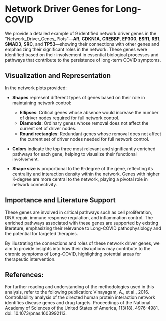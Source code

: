 # Network Driver Genes for Long-COVID

We provide a detailed example of 9 identified network driver genes in the "Network_Driver_Genes_Plots"—**AR**, **CDKN1A**, **CREBBP**, **EP300**, **ESR1**, **RB1**, **SMAD3**, **SRC**, and **TP53**—showing their connections with other genes and emphasizing their significant roles in the network. These genes were identified based on their involvement in essential biological processes and pathways that contribute to the persistence of long-term COVID symptoms.

## Visualization and Representation

In the network plots provided:

- **Shapes** represent different types of genes based on their role in maintaining network control:
  - **Ellipses**: Critical genes whose absence would increase the number of driver nodes required for full network control.
  - **Diamonds**: Ordinary genes whose removal does not affect the current set of driver nodes.
  - **Round rectangles**: Redundant genes whose removal does not affect the current set of driver nodes needed for full network control.
  
- **Colors** indicate the top three most relevant and significantly enriched pathways for each gene, helping to visualize their functional involvement.

- **Shape size** is proportional to the K-degree of the gene, reflecting its centrality and interaction density within the network. Genes with higher K-degree are more central to the network, playing a pivotal role in network connectivity.

## Importance and Literature Support

These genes are involved in critical pathways such as cell proliferation, DNA repair, immune response regulation, and inflammation control. The enriched pathways associated with these genes are supported by existing literature, emphasizing their relevance to Long-COVID pathophysiology and the potential for targeted therapies.

By illustrating the connections and roles of these network driver genes, we aim to provide insights into how their disruptions may contribute to the chronic symptoms of Long-COVID, highlighting potential areas for therapeutic intervention.

## References:

For further reading and understanding of the methodologies used in this analysis, refer to the following publication:
Vinayagam, A., et al., 2016. Controllability analysis of the directed human protein interaction network identifies disease genes and drug targets. Proceedings of the National Academy of Sciences of the United States of America, 113(18), 4976-4981. doi: 10.1073/pnas.1603992113.

